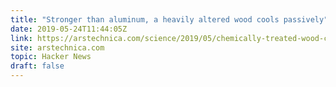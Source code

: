 ```yaml
---
title: "Stronger than aluminum, a heavily altered wood cools passively"
date: 2019-05-24T11:44:05Z
link: https://arstechnica.com/science/2019/05/chemically-treated-wood-could-send-excess-heat-to-space/?utm_medium=RSS&utm_source=hune
site: arstechnica.com
topic: Hacker News
draft: false
---
```

